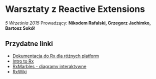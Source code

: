 # Warsztaty z Reactive Extensions
*5 Września 2015*
Prowadzący: **Nikodem Rafalski, Grzegorz Jachimko, Bartosz Sokół**

## Przydatne linki
* [Dokumentacja do Rx dla różnych platform](http://reactivex.io/)
* [Intro to Rx](http://www.introtorx.com/)
* [RxMarbles - diagramy interaktywne](http://rxmarbles.com/)
* [RxWiki](http://rxwiki.wikidot.com/)